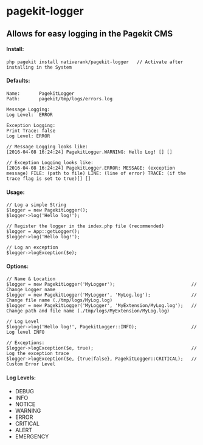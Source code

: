 # pagekit-logger
## Allows for easy logging in the Pagekit CMS

#### Install:
```
php pagekit install nativerank/pagekit-logger   // Activate after installing in the System
```

#### Defaults:
```
Name:       PagekitLogger
Path:       pagekit/tmp/logs/errors.log

Message Logging:
Log Level:  ERROR

Exception Logging:
Print Trace: false
Log Level: ERROR

// Message Logging looks like:
[2016-04-08 16:24:24] PagekitLogger.WARNING: Hello Log! [] []

// Exception Logging looks like:
[2016-04-08 16:24:24] PagekitLogger.ERROR: MESSAGE: (exception message) FILE: (path to file) LINE: (line of error) TRACE: (if the trace flag is set to true)[] []
```

#### Usage:
```
// Log a simple String
$logger = new PagekitLogger();
$logger->log('Hello log!');

// Register the logger in the index.php file (recommended)
$logger = App::getLogger();
$logger->log('Hello log!');

// Log an exception
$logger->logException($e);
```

#### Options:
```
// Name & Location
$logger = new PagekitLogger('MyLogger');                            // Change Logger name
$logger = new PagekitLogger('MyLogger', 'MyLog.log');               // Change file name (./tmp/logs/MyLog.log)
$logger = new PagekitLogger('MyLogger', 'MyExtension/MyLog.log');   // Change path and file name (./tmp/logs/MyExtension/MyLog.log)

// Log Level
$logger->log('Hello log!', PagekitLogger::INFO);                    // Log level INFO

// Exceptions:
$logger->logException($e, true);                                    // Log the exception trace
$logger->logException($e, {true|false}, PagekitLogger::CRITICAL);   // Custom Error Level
```

#### Log Levels:
<ul>
    <li>DEBUG</li>
    <li>INFO</li>
    <li>NOTICE</li>
    <li>WARNING</li>
    <li>ERROR</li>
    <li>CRITICAL</li>
    <li>ALERT</li>
    <li>EMERGENCY</li>
</ul>